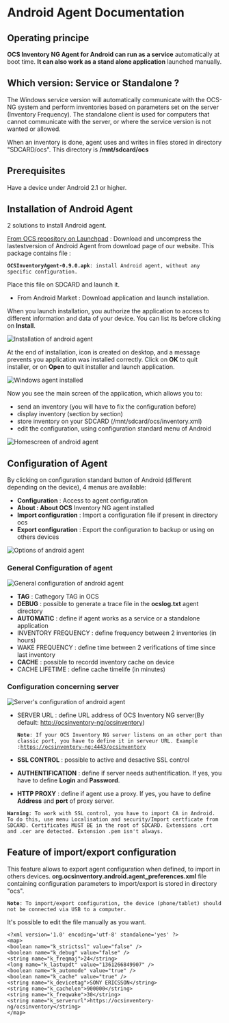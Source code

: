 # Android Agent Documentation

## Operating principe

**OCS Inventory NG Agent for Android can run as a service** automatically at boot
time. **It can also work as a stand alone application** launched manually.

## Which version: Service or Standalone ?

The Windows service version will automatically communicate with the OCS-NG
system and perform inventories based on parameters set on the server
(Inventory Frequency). The standalone client is used for computers that
cannot communicate with the server, or where the service version is not
wanted or allowed.

When an inventory is done, agent uses and writes in files stored in directory
"SDCARD/ocs". This directory is **/mnt/sdcard/ocs**

## Prerequisites

Have a device under Android 2.1 or higher.

## Installation of Android Agent

2 solutions to install Android agent.

[From OCS repository on Launchpad](https://launchpad.net/ocsinventory-android-agent)
: Download and uncompress the lastestversion of Android Agent from download page of our website.
This package contains file :

**`OCSInventoryAgent-0.9.0.apk`**`: install Android agent, without any specific configuration.`

Place this file on SDCARD and launch it.

* From Android Market : Download application and launch installation.

When you launch installation, you authorize the application to access to different information and data
of your device. You can list its before clicking on **Install**.

![Installation of android agent](../img/Install_android_agent_1_en.png)

At the end of installation, icon is created on desktop, and a message prevents you application was installed
correctly. Click on **OK** to quit installer, or on **Open** to quit installer and launch application.

![Windows agent installed](../img/Install_android_agent_2_en.png)


Now you see the main screen of the application, which allows you to:

* send an inventory (you will have to fix the configuration before)
* display inventory (section by section)
* store inventory on your SDCARD (/mnt/sdcard/ocs/inventory.xml)
* edit the configuration, using configuration standard menu of Android

![Homescreen of android agent](../img/Install_android_agent_3_en.png)

## Configuration of Agent

By clicking on configuration standard button of Android (different depending on the device),
4 menus are available:

* **Configuration** : Access to agent configuration
* **About : About OCS** Inventory NG agent installed
* **Import configuration** : Import a configuration file if present in directory ocs
* **Export configuration** : Export the configuration to backup or using on others devices

![Options of android agent](../img/Config_android_agent_en.png)

### **General Configuration of agent**

![General configuration of android agent](../img/Config_android_agent_1_en.png)

* **TAG** : Cathegory TAG in OCS
* **DEBUG** : possible to generate a trace file in the **ocslog.txt** agent directory
* **AUTOMATIC** : define if agent works as a service or a standalone application
* INVENTORY FREQUENCY : define frequency between 2 inventories (in hours)
* WAKE FREQUENCY : define time between 2 verifications of time since last inventory
* **CACHE** : possible to recordd inventory cache on device
* CACHE LIFETIME : define cache timelife (in minutes)

### **Configuration concerning server**

![Server's configuration of android agent](../img/Config_android_agent_2_en.png)

* SERVER URL : define URL address of OCS Inventory NG server(By default:
[http://ocsinventory-ng/ocsinventory](http://ocsinventory-ng/ocsinventory))

    **`Note`**`: If your OCS Inventory NG server listens on an other port than classic port, you have to define it in serveur URL.
    Example :`[`https://ocsinventory-ng:4443/ocsinventory`](https://ocsinventory-ng:4443/ocsinventory)

* **SSL CONTROL** : possible to active and desactive SSL control
* **AUTHENTIFICATION** : define if server needs authentification. If yes, you have to define
**Login** and **Password**.
* **HTTP PROXY** : define if agent use a proxy. If yes, you have to define **Address** and
**port** of proxy server.

**`Warning`**`: To work with SSL control, you have to import CA in Android. To do this, use menu Localisation
and security/Import certficate from SDCARD. Certificates MUST BE in the root of SDCARD. Extensions .crt and .cer are detected. Extension
.pem isn't always.`

## Feature of import/export configuration

This feature allows to export agent configuration when defined, to import in others devices.
**org.ocsinventory.android.agent_preferences.xml** file containing configuration parameters to
import/export is stored in directory "ocs".

**`Note`**`: To import/export configuration, the device (phone/tablet) should not be connected
via USB to a computer.`


It's possible to edit the file manually as you want.

    <?xml version='1.0' encoding='utf-8' standalone='yes' ?>
    <map>
    <boolean name="k_strictssl" value="false" />
    <boolean name="k_debug" value="false" />
    <string name="k_freqmaj">24</string>
    <long name="k_lastupdt" value="1361266849907" />
    <boolean name="k_automode" value="true" />
    <boolean name="k_cache" value="true" />
    <string name="k_devicetag">SONY ERICSSON</string>
    <string name="k_cachelen">900000</string>
    <string name="k_freqwake">30</string>
    <string name="k_serverurl">https://ocsinventory-ng/ocsinventory</string>
    </map>